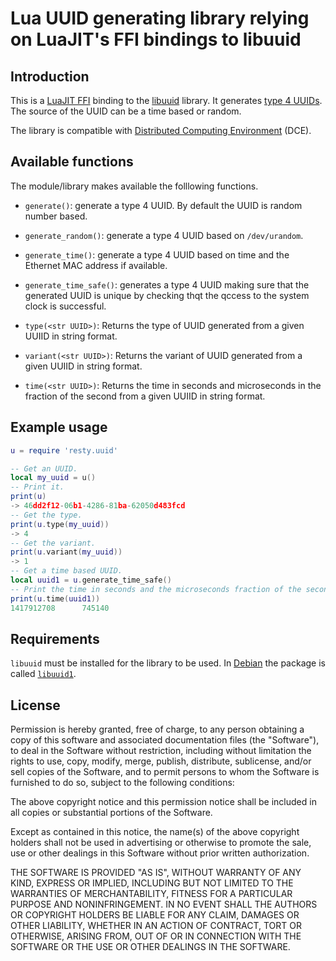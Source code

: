 # Lua UUID generating library relying on LuaJIT's FFI bindings to libuuid

## Introduction

This is a [LuaJIT FFI](http://luajit.org/ext_ffi.html) binding to the
[libuuid](http://linux.die.net/man/3/libuuid) library. It generates
[type 4 UUIDs](https://en.wikipedia.org/wiki/Universally_unique_identifier#Version_4_.28random.29).
The source of the UUID can be a time based or random.

The library is compatible with
[Distributed Computing Environment](https://en.wikipedia.org/wiki/Distributed_Computing_Environment) (DCE).

## Available functions

The module/library makes available the folllowing functions.

 + `generate()`: generate a type 4 UUID. By default the UUID is random
   number based.

 + `generate_random()`: generate a type 4 UUID based on `/dev/urandom`.
   
 + `generate_time()`: generate a type 4 UUID based on time and the
    Ethernet MAC
    address if available.

 + `generate_time_safe()`: generates a type 4 UUID making sure that
   the generated UUID is unique by checking thqt the qccess to the
   system clock is successful. 

 + `type(<str UUID>)`: Returns the type of UUID generated from a given
   UUIID in string format.

 + `variant(<str UUID>)`: Returns the variant of UUID generated from a
   given UUIID in string format.

 + `time(<str UUID>)`: Returns the time in seconds and microseconds
   in the fraction of the second from a given UUIID in string format. 
        
## Example usage

```lua
u = require 'resty.uuid'

-- Get an UUID.
local my_uuid = u()
-- Print it.
print(u)
-> 46dd2f12-06b1-4286-81ba-62050d483fcd
-- Get the type.
print(u.type(my_uuid))
-> 4
-- Get the variant.
print(u.variant(my_uuid))
-> 1
-- Get a time based UUID.
local uuid1 = u.generate_time_safe()
-- Print the time in seconds and the microseconds fraction of the second.
print(u.time(uuid1))
1417912708      745140

```

## Requirements

`libuuid` must be installed for the library to be used. In
[Debian](http://debian.org) the package is called
[`libuuid1`](https://packages.debian.org/search?keywords=libuuid1).

## License

 Permission is hereby granted, free of charge, to any person obtaining a
 copy of this software and associated documentation files (the "Software"),
 to deal in the Software without restriction, including without limitation
 the rights to use, copy, modify, merge, publish, distribute, sublicense,
 and/or sell copies of the Software, and to permit persons to whom the
 Software is furnished to do so, subject to the following conditions:

 The above copyright notice and this permission notice shall be included in
 all copies or substantial portions of the Software.

 Except as contained in this notice, the name(s) of the above copyright
 holders shall not be used in advertising or otherwise to promote the sale,
 use or other dealings in this Software without prior written authorization.

 THE SOFTWARE IS PROVIDED "AS IS", WITHOUT WARRANTY OF ANY KIND, EXPRESS OR
 IMPLIED, INCLUDING BUT NOT LIMITED TO THE WARRANTIES OF MERCHANTABILITY,
 FITNESS FOR A PARTICULAR PURPOSE AND NONINFRINGEMENT.  IN NO EVENT SHALL
 THE AUTHORS OR COPYRIGHT HOLDERS BE LIABLE FOR ANY CLAIM, DAMAGES OR OTHER
 LIABILITY, WHETHER IN AN ACTION OF CONTRACT, TORT OR OTHERWISE, ARISING
 FROM, OUT OF OR IN CONNECTION WITH THE SOFTWARE OR THE USE OR OTHER
 DEALINGS IN THE SOFTWARE.
